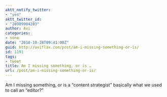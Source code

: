 ```yaml
---
aktt_notify_twitter:
- "yes"
aktt_twitter_id:
- "28989904203"
author: Avi
categories:
- none
date: "2010-10-28T09:41:00Z"
guid: http://aviflax.com/post/am-i-missing-something-or-is/
id: 1191
tags:
- tweet
title: Am I missing something, or is …
url: /post/am-i-missing-something-or-is/
---
```

Am I missing something, or is a “content strategist” basically what we used to call an “editor?”